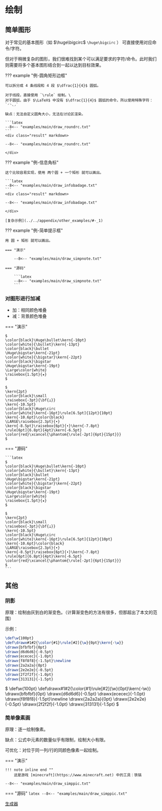 # 绘制

## 简单图形

对于常见的基本图形（如 $\huge\bigcirc$ `\huge\bigcirc` ）
可直接使用对应命令/字符。

但对于稍微复杂的图形，我们很难找到某个可以满足要求的字符/命令。此时我们则需要将多个基本图形结合到一起以达到目标效果。

??? example "例-圆角矩形边框"

    可以拆分成 4 条线段和 4 段 $\dfrac{1}{4}$ 圆弧。

    对于线段，直接使用 `\rule` 绘制。\
    对于圆弧，由于 $\LaTeX$ 中没有 $\dfrac{1}{4}$ 圆弧的命令，所以使用特殊字符： `◜◝◟◞` 

    缺点：无法自定义圆角大小，无法在讨论区渲染。

    ```latex
    --8<-- "examples/main/draw_roundrc.txt"
    ```
    <div class="result" markdown>

    --8<-- "examples/main/draw_roundrc.txt"

    </div>
    
??? example "例-信息角标"

    这个比较容易实现，使用 两个圆 + 一个矩形 就可以画出。

    ```latex
    --8<-- "examples/main/draw_infobadage.txt"
    ```
    <div class="result" markdown>

    --8<-- "examples/main/draw_infobadage.txt"

    </div>

    [复杂示例](../../appendix/other_examples/#-_1)

??? example "例-简单提示框"

    用 圆 + 矩形 就可以画出。

    === "演示"

        --8<-- "examples/main/draw_simpnote.txt"

    === "源码"

        ```latex
        --8<-- "examples/main/draw_simpnote.txt"
        ```

### 对图形进行加减


- 加：相同颜色堆叠
- 减：背景颜色堆叠

=== "演示"

    $
    \color{black}\Huge\bullet\kern{-10pt}
    \color{white}{\bullet}\kern{-13pt}
    \color{black}\bullet
    \Huge\bigstar\kern{-21pt}
    \color{white}{\bigstar}\kern{-22pt}
    \color{black}\bigstar
    \Huge\bigstar\kern{-19pt}
    \Large\color{white}
    \raisebox{1.5pt}{★}
    $

    $
    \kern{2pt}
    \color{black}\small
    \raisebox{-3pt}{\bf{⊥}}
    \kern{-10.5pt}
    \color{black}\Huge\circ
    \color{white}\kern{-16pt}\rule[6.5pt]{12pt}{10pt}
    \kern{-10.6pt}\color{black}
    \LARGE\raisebox{2.3pt}{∙}
    \kern{-8.5pt}\raisebox{6pt}{∙}\kern{-7.8pt}
    \rule[6pt]{6.8pt}{4pt}\kern{-6.5pt}
    \color{red}\xcancel{\phantom{\rule[-2pt]{6pt}{15pt}}}
    $

=== "源码"

    ```latex
    $
    \color{black}\Huge\bullet\kern{-10pt}
    \color{white}{\bullet}\kern{-13pt}
    \color{black}\bullet
    \Huge\bigstar\kern{-21pt}
    \color{white}{\bigstar}\kern{-22pt}
    \color{black}\bigstar
    \Huge\bigstar\kern{-19pt}
    \Large\color{white}
    \raisebox{1.5pt}{★}
    $

    $
    \kern{2pt}
    \color{black}\small
    \raisebox{-3pt}{\bf{⊥}}
    \kern{-10.5pt}
    \color{black}\Huge\circ
    \color{white}\kern{-16pt}\rule[6.5pt]{12pt}{10pt}
    \kern{-10.6pt}\color{black}
    \LARGE\raisebox{2.3pt}{∙}
    \kern{-8.5pt}\raisebox{6pt}{∙}\kern{-7.8pt}
    \rule[6pt]{6.8pt}{4pt}\kern{-6.5pt}
    \color{red}\xcancel{\phantom{\rule[-2pt]{6pt}{15pt}}}
    $
    ```

## 其他
  
### 阴影
      
原理：绘制由灰到白的渐变色。（计算渐变色的方法有很多，但那超出了本文的范围）

示例：

```latex
\def\w{100pt}
\def\drawx#1#2{\color{#1}\rule[#2]{\w}{0pt}\kern{-\w}}
\drawx{bfbfbf}{0pt}
\drawx{d6d6d6}{-0.5pt}
\drawx{ececec}{-1.0pt}
\drawx{f8f8f8}{-1.5pt}\newline
\drawx{2a2a2a}{0pt}
\drawx{2e2e2e}{-0.5pt}
\drawx{2f2f2f}{-1.0pt}
\drawx{313131}{-1.5pt}
```
<div class="result" markdown>
$
\def\w{100pt}
\def\drawx#1#2{\color{#1}\rule[#2]{\w}{0pt}\kern{-\w}}
\drawx{bfbfbf}{0pt}
\drawx{d6d6d6}{-0.5pt}
\drawx{ececec}{-1.0pt}
\drawx{f8f8f8}{-1.5pt}\newline
\drawx{2a2a2a}{0pt}
\drawx{2e2e2e}{-0.5pt}
\drawx{2f2f2f}{-1.0pt}
\drawx{313131}{-1.5pt}
$
</div>

### 简单像素画
  
原理：逐一绘制像素。

缺点：公式中元素的数量似乎有限制，绘制大小有限。

可优化：对位于同一列/行的同颜色像素一起绘制。

=== "演示"

    !!! note inline end ""
        这是游戏 [minecraft](https://www.minecraft.net) 中的工具：铁镐

    --8<-- "examples/main/draw_simppic.txt"

=== "源码"
    ```latex
    --8<-- "examples/main/draw_simppic.txt"
    ```

[生成器](../../appendix/other_examples/#-)